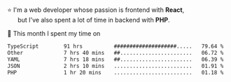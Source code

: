 ⭐ I'm a web developer whose passion is frontend with <b>React</b>,<br/>
&nbsp; &nbsp; &nbsp; but I've also spent a lot of time in backend with <b>PHP</b>.

📅 This month I spent my time on

<!--START_SECTION:waka-->

```txt
TypeScript        91 hrs          ####################.....   79.64 %
Other             7 hrs 40 mins   ##.......................   06.72 %
YAML              7 hrs 18 mins   ##.......................   06.39 %
JSON              2 hrs 10 mins   .........................   01.91 %
PHP               1 hr 20 mins    .........................   01.18 %
```

<!--END_SECTION:waka-->

